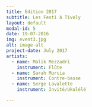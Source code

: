 ```yaml
---
title: Edition 2017
subtitle: Les Festi à Tivoly
layout: default
modal-id: 5
date: 19-07-2016
img: event3.jpg
alt: image-alt
project-date: July 2017
artists:
  - name: Malik Mezzadri
    instrument: Flûte
  - name: Sarah Murcia
    instrument: Contre-basse
  - name: Serge Lavalette
    instrument: Invité/Ukulélé

---
```

